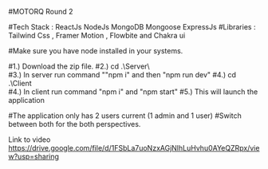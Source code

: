 #MOTORQ Round 2 

#Tech Stack : ReactJs NodeJs MongoDB Mongoose ExpressJs 
#Libraries : Tailwind Css , Framer Motion , Flowbite and Chakra ui

#Make sure you have node installed in your systems.

#1.) Download the zip file.
#2.) cd .\Server\  
#3.) In server run command ""npm i" and then "npm run dev"
#4.) cd .\Client\
#4.) In client run command "npm i" and "npm start"
#5.) This will launch the application

#The application only has 2 users current (1 admin and 1 user)
#Switch between both for the both perspectives.

Link to video https://drive.google.com/file/d/1FSbLa7uoNzxAGjNlhLuHvhu0AYeQZRpx/view?usp=sharing
 
 
